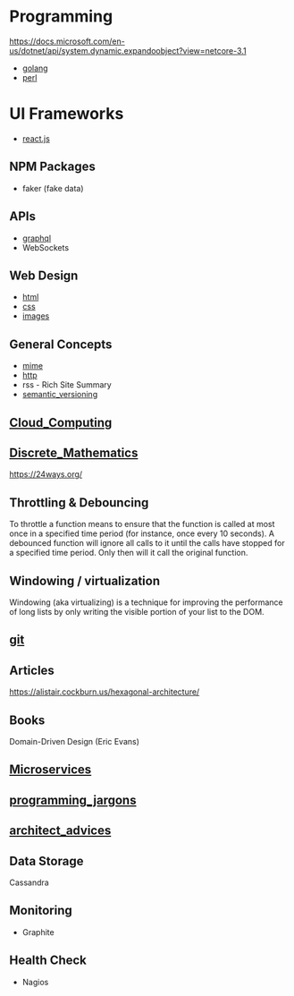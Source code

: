 # Programming

https://docs.microsoft.com/en-us/dotnet/api/system.dynamic.expandoobject?view=netcore-3.1

- [golang](./golang/index.md)
- [perl](perl/index.md)

# UI Frameworks
- [react.js](./react/index.md)

## NPM Packages
- faker (fake data)

## APIs
- [graphql](./graphql/index.md)
- WebSockets

## Web Design
* [html](./html/index.md)
* [css](./css/index.md)
* [images](./images/index.md)

## General Concepts
- [mime](./mime.md)
- [http](./http/index.md)
- rss - Rich Site Summary
- [semantic_versioning](semantic_versioning.md)


## [Cloud_Computing](./Cloud_Computing/index.md)

## [Discrete_Mathematics](./Discrete_Mathematics/index.md)

https://24ways.org/


## Throttling & Debouncing
To throttle a function means to ensure that the function is called at most once in a specified time period (for instance, once every 10 seconds).
A debounced function will ignore all calls to it until the calls have stopped for a specified time period. Only then will it call the original function.


## Windowing / virtualization
Windowing (aka virtualizing) is a technique for improving the performance of long lists by only writing the visible portion of your list to the DOM.

## [git](./git/index.md)


## Articles
https://alistair.cockburn.us/hexagonal-architecture/

## Books
Domain-Driven Design (Eric Evans)





## [Microservices](./Microservices/index.md)
## [programming_jargons](./programming_jargons.md)
## [architect_advices](./architect_advices.md)

## Data Storage
Cassandra


## Monitoring
- Graphite


## Health Check
- Nagios

